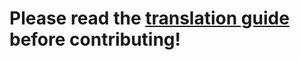 # Please read the [translation guide](https://wiki.diasporafoundation.org/Contribute_translations) before contributing!
